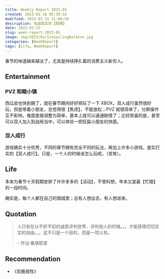 ```yaml
---
title: Weekly Report 2023.03
created: 2023-01-16 05:39:16
modified: 2023-01-31 11:08:50
description: 名副其实的【假期】
date: 2023-01-22
slug: week-report-2023-03
image: img/2023/01/IceSailingBalaton.jpg
categories: [WeekReport]
tags: [Life, WeekReport]
---
```


春节的味道越来越淡了，尤其是持续挣扎着的消费主义新穷人。

## Entertainment

### PVZ 和睦小镇

西瓜皮也快到期了，就在春节期间好好把玩了一下 XBOX，双人成行虽然很好玩，但是带着小朋友，总觉得很【焦虑】，不能放松；PVZ 就很简单了，分屏操作互不影响，难度直接调整为简单，基本上就可以速通剧情了；比较惊喜的是，甚至可以双人加入到战局当中，可以体验一把狂扁小朋友的快感。

### 双人成行

游戏确实十分优秀，不同的章节拥有完全不同的玩法，再加上许多小游戏，是实打实的【双人成行】。只是，一个人的时候该怎么玩呢，（苦笑）。

## Life

本来为春节十天假期安排了许许多多的【活动】，不曾料想，年末又是最【忙碌】的一段时间。

确实是，每个人都在自己的围城里；总有人想出去，有人想进来。

## Quotation

> 人只有在以不折不扣的诚意评判世界、评判他人的时候。。。才能获得切切实实的自由。。。这不只是一个目的，而是一项义务。
>
> \- 乔治·桑塔耶拿

## Recommendation

- 《反脆弱性》

